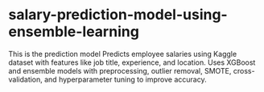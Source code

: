 # salary-prediction-model-using-ensemble-learning
This is the prediction model Predicts employee salaries using Kaggle dataset with features like job title, experience, and location. Uses XGBoost and ensemble models with preprocessing, outlier removal, SMOTE, cross-validation, and hyperparameter tuning to improve accuracy.

